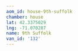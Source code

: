 ```yaml
---
aom_id: house-9th-suffolk
chamber: house
lat: 42.3375029
lng: -71.070287
name: 9th Suffolk
van_id: '132'
---
```

